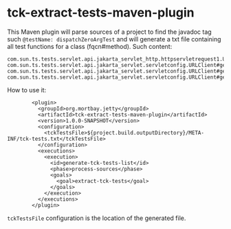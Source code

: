# tck-extract-tests-maven-plugin

This Maven plugin will parse sources of a project to find the javadoc tag such `@testName: dispatchZeroArgTest` 
and will generate a txt file containing all test functions for a class (fqcn#method).
Such content:
```
com.sun.ts.tests.servlet.api.jakarta_servlet_http.httpservletrequest1.URLClient#getLocalNameTest
com.sun.ts.tests.servlet.api.jakarta_servlet.servletconfig.URLClient#getServletConfigInitParameterNamesTest
com.sun.ts.tests.servlet.api.jakarta_servlet.servletconfig.URLClient#getServletConfigInitParameterTest
com.sun.ts.tests.servlet.api.jakarta_servlet.servletconfig.URLClient#getServletConfigInitParameterTestNull
```

How to use it:
```
        <plugin>
          <groupId>org.mortbay.jetty</groupId>
          <artifactId>tck-extract-tests-maven-plugin</artifactId>
          <version>1.0.0-SNAPSHOT</version>
          <configuration>
            <tckTestsFile>${project.build.outputDirectory}/META-INF/tck-tests.txt</tckTestsFile>
          </configuration>
          <executions>
            <execution>
              <id>generate-tck-tests-list</id>
              <phase>process-sources</phase>
              <goals>
                <goal>extract-tck-tests</goal>
              </goals>
            </execution>
          </executions>
        </plugin>
```        
`tckTestsFile` configuration is the location of the generated file.
